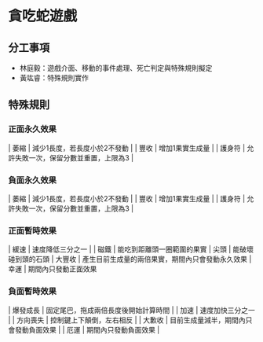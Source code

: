 # 貪吃蛇遊戲
## 分工事項
* 林庭毅：遊戲介面、移動的事件處理、死亡判定與特殊規則擬定
* 黃竑睿：特殊規則實作
## 特殊規則
### 正面永久效果
| 萎縮      | 減少1長度，若長度小於2不發動            |
| 豐收      | 增加1果實生成量                        |
| 護身符    | 允許失敗一次，保留分數並重置，上限為3    |
### 負面永久效果
| 萎縮      | 減少1長度，若長度小於2不發動            |
| 豐收      | 增加1果實生成量                        |
| 護身符    | 允許失敗一次，保留分數並重置，上限為3    |
### 正面暫時效果
| 緩速       | 速度降低三分之一                        |
| 磁鐵       | 能吃到距離頭一圈範圍的果實
| 尖頭       | 能破壞碰到頭的石頭
| 大豐收     | 產生目前生成量的兩倍果實，期間內只會發動永久效果
| 幸運       | 期間內只發動正面效果                           
### 負面暫時效果
| 爆發成長   | 固定尾巴，拖成兩倍長度後開始計算時間    |
| 加速       | 速度加快三分之一                      |
| 方向喪失   | 控制鍵上下顛倒，左右相反               |
| 大歉收     | 目前生成量減半，期間內只會發動負面效果  |
| 厄運       | 期間內只發動負面效果                   |

